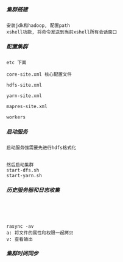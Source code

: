 ##### 集群搭建

```
安装jdk和hadoop, 配置path
xshell功能, 将命令发送到当前xshell所有会话窗口

```

##### 配置集群

```
etc 下面

core-site.xml 核心配置文件

hdfs-site.xml

yarn-site.xml

mapres-site.xml

workers

```

##### 启动服务

```
启动服务强需要先进行hdfs格式化


然后启动集群
start-dfs.sh
start-yarn.sh

```



##### 历史服务器和日志收集

```




```

```
rasync -av
a: 将文件的属性和权限一起拷贝
v: 查看输出
```

##### 集群时间同步

